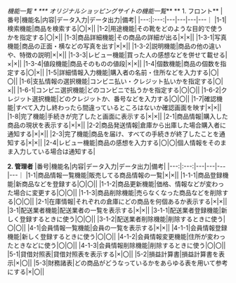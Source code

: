 *機能一覧 *
***  オリジナルショッピングサイトの機能一覧***
** 1. フロント**
|番号|機能名|内容|データ入力|データ出力|備考|
|---:|:---:|---|---|---|---｜
|1-1|検索機能|商品を検索する|〇|×||
|1-2|用途機能|その靴をどのような目的で使うかを指定する|〇|×||
|1-3|商品詳細機能|その商品の詳細が出る|×|×||
|1-3-1|写真機能|商品の正面・横などの写真を出す|×|×||
|1-3-2|説明機能|商品の他の違いや、特徴の説明|×|×||
|1-3-3|レビュー機能|買った人の感想などを併せて載せる|×|×||
|1-3-4|値段機能|商品そのものの値段|×|×||
|1-4|個数機能|商品の個数を指定する|〇|×||
|1-5|詳細情報入力機能|購入者の名前・住所などを入力する|〇|〇||
|1-6|支払情報の選択機能|コンビニ払い・クレジット払いかを指定する|〇|×||
|1-6-1|コンビニ選択機能|どのコンビニで払うかを指定する|〇|〇||
|1-6-2|クレジット選択機能|どのクレジットか、番号などを入力する|〇|〇||
|1-7|確認機能|すべて入力し終わったら間違っているところはないか確認画面を映す|×|×||
|1-8|完了機能|手続きが完了したと画面に表示する|×|×||
|2-1|商品情報|購入した商品の現状を表示する|×|×||
|2-2|商品発送情報|倉庫から出庫した場合購入者に通知する|×|×||
|2-3|完了機能|商品を届け、すべての手続きが終了したことを通知する|×|×||
|2-4|レビュー機能|商品の感想を入力する|〇|〇|個人情報をそのまま入力している場合は通知する| 

**2. 管理者**
|番号|機能名|内容|データ入力|データ出力|備考|
|---:|:---:|---|---|---|---｜
|1-1|商品情報一覧機能|販売してる商品情報の一覧|×|×||
|1-1-1|商品登録機能|新商品などを登録する|〇|〇||
|1-1-2|商品更新機能|価格、情報などが変わった場合に変更する|〇|〇||
|1-1-3|商品削除機能|売らなくなった商品などを削除する|〇|〇||
|2-1|在庫情報|それぞれの倉庫にどの商品を何個あるか表示する|×|×||
|3-1|配送業者機能|配送業者の一覧を表示する|×|×||
|3-1-1|配送業者登録機能|新しく登録するときに使う|〇|〇||
|3-1-2|配送業者削除機能|削除するときに使う|〇|〇||
|4-1|会員情報一覧機能|会員の一覧を表示する|×|×||
|4-1-1|会員情報登録機能|新しく登録するときに使う|〇|〇||
|4-1-2|会員情報変更機能|住所が変わったときなどに使う|〇|〇||
|4-1-3|会員情報削除機能|削除するときに使う|〇|〇||
|5-1|貸借対照表|貸借対照表を表示する|×|〇||
|5-2|損益計算書|損益計算書を表示|×|〇||
|5-3|財務諸表|どの商品がどうなっているかをあらゆる表を用いて参考にする|×|〇||


